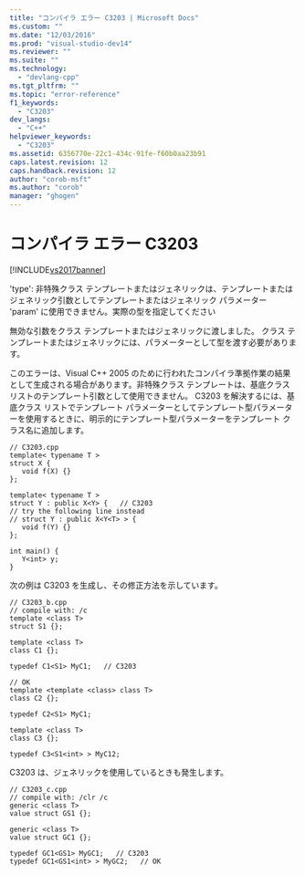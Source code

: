```yaml
---
title: "コンパイラ エラー C3203 | Microsoft Docs"
ms.custom: ""
ms.date: "12/03/2016"
ms.prod: "visual-studio-dev14"
ms.reviewer: ""
ms.suite: ""
ms.technology: 
  - "devlang-cpp"
ms.tgt_pltfrm: ""
ms.topic: "error-reference"
f1_keywords: 
  - "C3203"
dev_langs: 
  - "C++"
helpviewer_keywords: 
  - "C3203"
ms.assetid: 6356770e-22c1-434c-91fe-f60b0aa23b91
caps.latest.revision: 12
caps.handback.revision: 12
author: "corob-msft"
ms.author: "corob"
manager: "ghogen"
---
```

# コンパイラ エラー C3203
[!INCLUDE[vs2017banner](../../assembler/inline/includes/vs2017banner.md)]

'type': 非特殊クラス テンプレートまたはジェネリックは、テンプレートまたはジェネリック引数としてテンプレートまたはジェネリック パラメーター 'param' に使用できません。実際の型を指定してください  
  
 無効な引数をクラス テンプレートまたはジェネリックに渡しました。  クラス テンプレートまたはジェネリックには、パラメーターとして型を渡す必要があります。  
  
 このエラーは、Visual C\+\+ 2005 のために行われたコンパイラ準拠作業の結果として生成される場合があります。非特殊クラス テンプレートは、基底クラス リストのテンプレート引数として使用できません。  C3203 を解決するには、基底クラス リストでテンプレート パラメーターとしてテンプレート型パラメーターを使用するときに、明示的にテンプレート型パラメーターをテンプレート クラス名に追加します。  
  
```  
// C3203.cpp  
template< typename T >  
struct X {  
   void f(X) {}  
};  
  
template< typename T >  
struct Y : public X<Y> {   // C3203  
// try the following line instead  
// struct Y : public X<Y<T> > {  
   void f(Y) {}  
};  
  
int main() {  
   Y<int> y;  
}  
```  
  
 次の例は C3203 を生成し、その修正方法を示しています。  
  
```  
// C3203_b.cpp  
// compile with: /c  
template <class T>  
struct S1 {};  
  
template <class T>  
class C1 {};  
  
typedef C1<S1> MyC1;   // C3203  
  
// OK  
template <template <class> class T>  
class C2 {};  
  
typedef C2<S1> MyC1;  
  
template <class T>  
class C3 {};  
  
typedef C3<S1<int> > MyC12;  
```  
  
 C3203 は、ジェネリックを使用しているときも発生します。  
  
```  
// C3203_c.cpp  
// compile with: /clr /c  
generic <class T>  
value struct GS1 {};  
  
generic <class T>  
value struct GC1 {};  
  
typedef GC1<GS1> MyGC1;   // C3203  
typedef GC1<GS1<int> > MyGC2;   // OK  
```